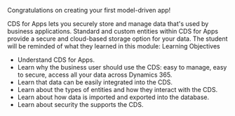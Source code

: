 Congratulations on creating your first model-driven app! 

CDS for Apps lets you securely store and manage data that's used by business applications. Standard and custom entities within CDS for Apps provide a secure and cloud-based storage option for your data.
The student will be reminded of what they learned in this module:
Learning Objectives
- Understand CDS for Apps.
-	Learn why the business user should use the CDS: easy to manage, easy to secure, access all your data across Dynamics 365.
-	Learn that data can be easily integrated into the CDS.
-	Learn about the types of entities and how they interact with the CDS.
-	Learn about how data is imported and exported into the database.
-	Learn about security the supports the CDS.
